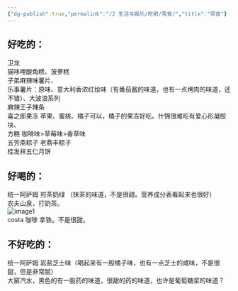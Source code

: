 ```yaml
---
{"dg-publish":true,"permalink":"/2 生活与娱乐/吃喝/零食/","title":"零食"}
---
```



## 好吃的：
卫龙  
猫哆哩酸角糕、菠萝糕  
子弟麻辣味薯片、  
乐事薯片：原味、意大利香浓红烩味（有番茄酱的味道，也有一点烤肉的味道，还不错）、大波浪系列  
麻辣王子辣条  
喜之郎果冻 苹果、蜜桃、橘子可以，橘子的果冻好吃。什锦很难吃有爱心形凝胶块、  
方糕 咖啡味>草莓味>香草味  
五芳斋粽子  老鼎丰粽子  
桂发祥五仁月饼

## 好喝的：
统一阿萨姆 煎茶奶绿 （抹茶的味道，不是很甜。营养成分表看起来也很好）  
农夫山泉，打奶茶。  
![image1](/img/user/resources/attachments/image1-19.jpeg)  
costa 咖啡 拿铁。不是很甜。
## 不好吃的：
统一阿萨姆 岩盐芝士味（喝起来有一股橘子味，也有一点芝士的咸味，不是很甜，但是非常腻）  
大窑汽水，黑色的有一股药的味道，很甜的药的味道，也许是葡萄糖浆的味道？